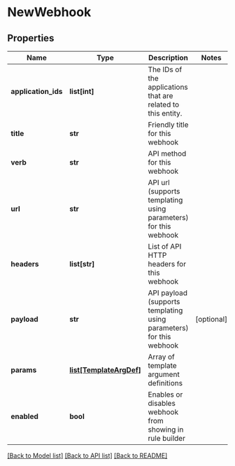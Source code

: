 # NewWebhook

## Properties
Name | Type | Description | Notes
------------ | ------------- | ------------- | -------------
**application_ids** | **list[int]** | The IDs of the applications that are related to this entity. | 
**title** | **str** | Friendly title for this webhook | 
**verb** | **str** | API method for this webhook | 
**url** | **str** | API url (supports templating using parameters) for this webhook | 
**headers** | **list[str]** | List of API HTTP headers for this webhook | 
**payload** | **str** | API payload (supports templating using parameters) for this webhook | [optional] 
**params** | [**list[TemplateArgDef]**](TemplateArgDef.md) | Array of template argument definitions | 
**enabled** | **bool** | Enables or disables webhook from showing in rule builder | 

[[Back to Model list]](../README.md#documentation-for-models) [[Back to API list]](../README.md#documentation-for-api-endpoints) [[Back to README]](../README.md)


